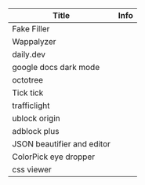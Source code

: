 | Title                      | Info |
| -------------------------- | ---- |
| Fake Filler                |      |
| Wappalyzer                 |      |
| daily.dev                  |      |
| google docs dark mode      |      |
| octotree                   |      |
| Tick tick                  |      |
| trafficlight               |      |
| ublock origin              |      |
| adblock plus               |      |
| JSON beautifier and editor |      |
| ColorPick eye dropper      |      |
| css viewer                 |      |

